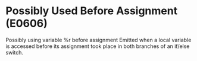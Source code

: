 # Possibly Used Before Assignment (E0606)

Possibly using variable %r before assignment Emitted when a local
variable is accessed before its assignment took place in both branches
of an if/else switch.
